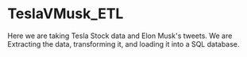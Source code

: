 # TeslaVMusk_ETL
Here we are taking Tesla Stock data and Elon Musk's tweets. We are Extracting the data, transforming it, and loading it into a SQL database.
